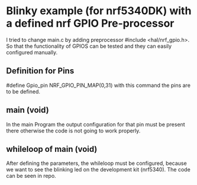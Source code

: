 # Blinky example (for nrf5340DK) with a defined nrf GPIO Pre-processor

I tried to change main.c by adding preprocessor #include <hal/nrf_gpio.h>. So that the functionality of GPIOS can be tested and they can easily configured manually.

## Definition for Pins

#define Gpio_pin  NRF_GPIO_PIN_MAP(0,31) with this command the pins are to be defined.

## main (void)

In the main Program the output configuration for that pin must be present there otherwise the code is not going to work properly.

## whileloop of main (void)
After defining the parameters, the whileloop must be configured, because we want to see the blinking led on the development kit (nrf5340). The code can be seen in repo.


